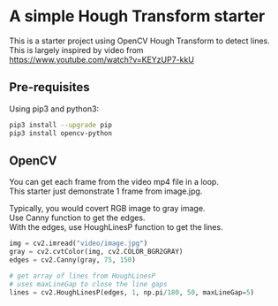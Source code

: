 # A simple Hough Transform starter

This is a starter project using OpenCV Hough Transform to detect lines.  
This is largely inspired by video from  
https://www.youtube.com/watch?v=KEYzUP7-kkU

## Pre-requisites

Using pip3 and python3:
```sh
pip3 install --upgrade pip
pip3 install opencv-python
```

## OpenCV

You can get each frame from the video mp4 file in a loop.  
This starter just demonstrate 1 frame from image.jpg.  

Typically, you would covert RGB image to gray image.  
Use Canny function to get the edges.  
With the edges, use HoughLinesP function to get the lines.  
```python
img = cv2.imread("video/image.jpg")
gray = cv2.cvtColor(img, cv2.COLOR_BGR2GRAY)
edges = cv2.Canny(gray, 75, 150)

# get array of lines from HoughLinesP
# uses maxLineGap to close the line gaps
lines = cv2.HoughLinesP(edges, 1, np.pi/180, 50, maxLineGap=5)
```

